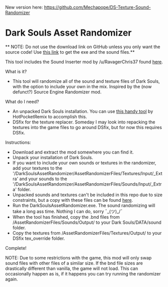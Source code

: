 New version here: https://github.com/Mechapope/DS-Texture-Sound-Randomizer

# Dark Souls Asset Randomizer

** NOTE: Do not use the download link on GitHub unless you only want the source code! Use [this link](https://drive.google.com/file/d/0B5Z4vOoakC78TkliRi15NWFpcVk/view?usp=sharing&resourcekey=0-WWYnpNoi7iz_9xm3ZrKtEQ) to get the exe and the sound files.**

This tool includes the Sound Inserter mod by /u/RavagerChris37 found [here](http://www.nexusmods.com/darksouls/mods/1193).

What is it?
* This tool will randomize all of the sound and texture files of Dark Souls, with the option to include your own in the mix. Inspired by the (now defunct?) Source Engine Randomizer mod.

What do I need?
* An unpacked Dark Souls installation. You can use [this handy tool](https://github.com/HotPocketRemix/UnpackDarkSoulsForModding) by HotPocketRemix to accomplish this.
* DSfix for the texture replacer. Someday I may look into repacking the textures into the game files to go around DSfix, but for now this requires DSfix.

Instructions:
* Download and extract the mod somewhere you can find it.
* Unpack your installation of Dark Souls.
* If you want to include your own sounds or textures in the randomizer, add your textures to the '/DarkSoulsAssetRandomizer/AssetRandomizerFiles/Textures/Input/_Extra' and your sounds to the '/DarkSoulsAssetRandomizer/AssetRandomizerFiles/Sounds/Input/_Extra' folder.
* Unpacked sounds and textures can't be included in this repo due to size constraints, but a copy with these files can be found [here](https://drive.google.com/file/d/0B5Z4vOoakC78TkliRi15NWFpcVk/view?usp=sharing&resourcekey=0-WWYnpNoi7iz_9xm3ZrKtEQ).
* Run the DarkSoulsAssetRandomizer.exe. The sound randomizing will take a long ass time. Nothing I can do, sorry ¯\_(ツ)_/¯
* When the tool has finished, copy the .bnd files from /AssetRandomizerFiles/Sounds/Output/ to your Dark Souls/DATA/sound folder.
* Copy the textures from /AssetRandomizerFiles/Textures/Output/ to your DSfix tex_override folder.

Complete!

NOTE: Due to some restrictions with the game, this mod will only swap sound files with other files of a similar size. If the bnd file sizes are drastically different than vanilla, the game will not load. This can occasionally happen as is, if it happens you can try running the randomizer again.
